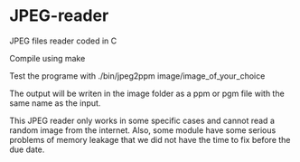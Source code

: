 # JPEG-reader
JPEG files reader coded in C

Compile using make

Test the programe with ./bin/jpeg2ppm image/image_of_your_choice

The output will be writen in the image folder as a ppm or pgm file with the same name as the input.

This JPEG reader only works in some specific cases and cannot read a random image from the internet. Also, some module have some serious problems of memory leakage that we did not have the time to fix before the due date.
